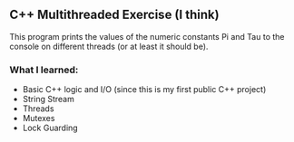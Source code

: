 ## C++ Multithreaded Exercise (I think)

This program prints the values of the numeric constants Pi and Tau to the console on different threads (or at least it should be).

### What I learned:
* Basic C++ logic and I/O (since this is my first public C++ project)
* String Stream
* Threads
* Mutexes
* Lock Guarding
